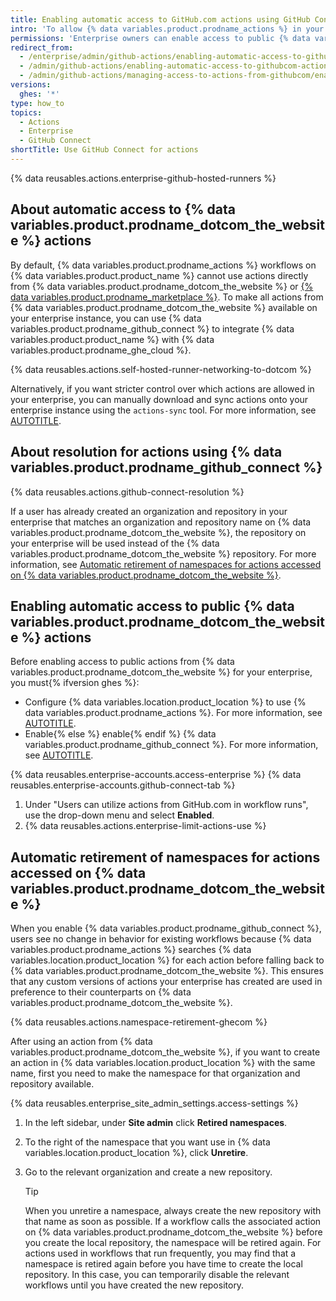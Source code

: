 ```yaml
---
title: Enabling automatic access to GitHub.com actions using GitHub Connect
intro: 'To allow {% data variables.product.prodname_actions %} in your enterprise to use actions from {% data variables.product.prodname_dotcom_the_website %}, you can connect your enterprise instance to {% data variables.product.prodname_ghe_cloud %}.'
permissions: 'Enterprise owners can enable access to public {% data variables.product.prodname_dotcom_the_website %} actions.'
redirect_from:
  - /enterprise/admin/github-actions/enabling-automatic-access-to-githubcom-actions-using-github-connect
  - /admin/github-actions/enabling-automatic-access-to-githubcom-actions-using-github-connect
  - /admin/github-actions/managing-access-to-actions-from-githubcom/enabling-automatic-access-to-githubcom-actions-using-github-connect
versions:
  ghes: '*'
type: how_to
topics:
  - Actions
  - Enterprise
  - GitHub Connect
shortTitle: Use GitHub Connect for actions
---
```


{% data reusables.actions.enterprise-github-hosted-runners %}

## About automatic access to {% data variables.product.prodname_dotcom_the_website %} actions

By default, {% data variables.product.prodname_actions %} workflows on {% data variables.product.product_name %} cannot use actions directly from {% data variables.product.prodname_dotcom_the_website %} or [{% data variables.product.prodname_marketplace %}](https://github.com/marketplace?type=actions). To make all actions from {% data variables.product.prodname_dotcom_the_website %} available on your enterprise instance, you can use {% data variables.product.prodname_github_connect %} to integrate {% data variables.product.product_name %} with {% data variables.product.prodname_ghe_cloud %}.

{% data reusables.actions.self-hosted-runner-networking-to-dotcom %}

Alternatively, if you want stricter control over which actions are allowed in your enterprise, you can manually download and sync actions onto your enterprise instance using the `actions-sync` tool. For more information, see [AUTOTITLE](/admin/github-actions/managing-access-to-actions-from-githubcom/manually-syncing-actions-from-githubcom).

## About resolution for actions using {% data variables.product.prodname_github_connect %}

{% data reusables.actions.github-connect-resolution %}

If a user has already created an organization and repository in your enterprise that matches an organization and repository name on {% data variables.product.prodname_dotcom_the_website %}, the repository on your enterprise will be used instead of the {% data variables.product.prodname_dotcom_the_website %} repository. For more information, see [Automatic retirement of namespaces for actions accessed on {% data variables.product.prodname_dotcom_the_website %}](#automatic-retirement-of-namespaces-for-actions-accessed-on-githubcom).

## Enabling automatic access to public {% data variables.product.prodname_dotcom_the_website %} actions

Before enabling access to public actions from {% data variables.product.prodname_dotcom_the_website %} for your enterprise, you must{% ifversion ghes %}:
* Configure {% data variables.location.product_location %} to use {% data variables.product.prodname_actions %}. For more information, see [AUTOTITLE](/admin/github-actions/getting-started-with-github-actions-for-your-enterprise/getting-started-with-github-actions-for-github-enterprise-server).
* Enable{% else %} enable{% endif %} {% data variables.product.prodname_github_connect %}. For more information, see [AUTOTITLE](/admin/configuration/configuring-github-connect/managing-github-connect).

{% data reusables.enterprise-accounts.access-enterprise %}
{% data reusables.enterprise-accounts.github-connect-tab %}
1. Under "Users can utilize actions from GitHub.com in workflow runs", use the drop-down menu and select **Enabled**.
1. {% data reusables.actions.enterprise-limit-actions-use %}

## Automatic retirement of namespaces for actions accessed on {% data variables.product.prodname_dotcom_the_website %}

When you enable {% data variables.product.prodname_github_connect %}, users see no change in behavior for existing workflows because {% data variables.product.prodname_actions %} searches {% data variables.location.product_location %} for each action before falling back to {% data variables.product.prodname_dotcom_the_website %}. This ensures that any custom versions of actions your enterprise has created are used in preference to their counterparts on {% data variables.product.prodname_dotcom_the_website %}.

{% data reusables.actions.namespace-retirement-ghecom %}

After using an action from {% data variables.product.prodname_dotcom_the_website %}, if you want to create an action in {% data variables.location.product_location %} with the same name, first you need to make the namespace for that organization and repository available.

{% data reusables.enterprise_site_admin_settings.access-settings %}
1. In the left sidebar, under **Site admin** click **Retired namespaces**.
1. To the right of the namespace that you want use in {% data variables.location.product_location %}, click **Unretire**.
1. Go to the relevant organization and create a new repository.

   > [!TIP]
   > When you unretire a namespace, always create the new repository with that name as soon as possible. If a workflow calls the associated action on {% data variables.product.prodname_dotcom_the_website %} before you create the local repository, the namespace will be retired again. For actions used in workflows that run frequently, you may find that a namespace is retired again before you have time to create the local repository. In this case, you can temporarily disable the relevant workflows until you have created the new repository.
